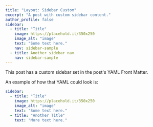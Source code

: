 ```yaml
---
title: "Layout: Sidebar Custom"
excerpt: "A post with custom sidebar content."
author_profile: false
sidebar:
  - title: "Title"
    image: https://placehold.it/350x250
    image_alt: "image"
    text: "Some text here."
    nav: sidebar-sample
  - title: Another sidebar nav
    nav: sidebar-sample
---
```


This post has a custom sidebar set in the post's YAML Front Matter.

An example of how that YAML could look is:

```yaml
sidebar:
  - title: "Title"
    image: https://placehold.it/350x250
    image_alt: "image"
    text: "Some text here."
  - title: "Another Title"
    text: "More text here."
```